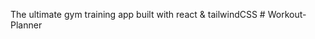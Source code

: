  The ultimate gym training app built with react & tailwindCSS
#   W o r k o u t - P l a n n e r 
 
 
